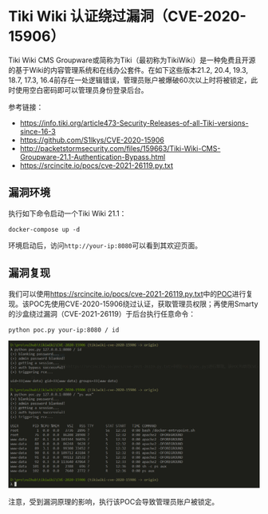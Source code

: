 # Tiki Wiki 认证绕过漏洞（CVE-2020-15906）

Tiki Wiki CMS Groupware或简称为Tiki（最初称为TikiWiki）是一种免费且开源的基于Wiki的内容管理系统和在线办公套件。在如下这些版本21.2, 20.4, 19.3, 18.7, 17.3, 16.4前存在一处逻辑错误，管理员账户被爆破60次以上时将被锁定，此时使用空白密码即可以管理员身份登录后台。

参考链接：

- https://info.tiki.org/article473-Security-Releases-of-all-Tiki-versions-since-16-3
- https://github.com/S1lkys/CVE-2020-15906
- http://packetstormsecurity.com/files/159663/Tiki-Wiki-CMS-Groupware-21.1-Authentication-Bypass.html
- https://srcincite.io/pocs/cve-2021-26119.py.txt

## 漏洞环境

执行如下命令启动一个Tiki Wiki 21.1：

```
docker-compose up -d
```

环境启动后，访问`http://your-ip:8080`可以看到其欢迎页面。

## 漏洞复现

我们可以使用<https://srcincite.io/pocs/cve-2021-26119.py.txt>中的[POC](poc.py)进行复现。该POC先使用CVE-2020-15906绕过认证，获取管理员权限；再使用Smarty的沙盒绕过漏洞（CVE-2021-26119）于后台执行任意命令：

```shell
python poc.py your-ip:8080 / id
```

![](1.png)

注意，受到漏洞原理的影响，执行该POC会导致管理员账户被锁定。